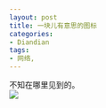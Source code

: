 ```yaml
---
layout: post
title: 一块儿有意思的图标
categories:
- Diandian
tags:
- 网络, 
---
```

不知在哪里见到的。
<br />
<img src="http://m3.img.srcdd.com/farm4/d/2012/0627/10/0ED88E0ABDFF12143AAE1A3B2AD8F5BE_B500_900_128_128.PNG" />